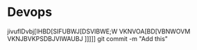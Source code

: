 # Devops
jivufIDvbj[IHBD[SIFUBWJ[DSVIBWE;W
VKNVOA[BD[VBNWOVM
VKNJBVKPSDBJVIWAUBJ
]]]]]
git commit -m "Add this"

